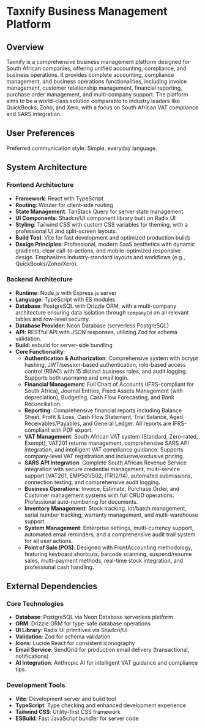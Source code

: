 # Taxnify Business Management Platform

## Overview
Taxnify is a comprehensive business management platform designed for South African companies, offering unified accounting, compliance, and business operations. It provides complete accounting, compliance management, and business operations functionalities, including invoice management, customer relationship management, financial reporting, purchase order management, and multi-company support. The platform aims to be a world-class solution comparable to industry leaders like QuickBooks, Zoho, and Xero, with a focus on South African VAT compliance and SARS integration.

## User Preferences
Preferred communication style: Simple, everyday language.

## System Architecture

### Frontend Architecture
- **Framework**: React with TypeScript
- **Routing**: Wouter for client-side routing
- **State Management**: TanStack Query for server state management
- **UI Components**: Shadcn/UI component library built on Radix UI
- **Styling**: Tailwind CSS with custom CSS variables for theming, with a professional UI and split-screen layouts.
- **Build Tool**: Vite for fast development and optimized production builds
- **Design Principles**: Professional, modern SaaS aesthetics with dynamic gradients, clear call-to-actions, and mobile-optimized responsive design. Emphasizes industry-standard layouts and workflows (e.g., QuickBooks/Zoho/Xero).

### Backend Architecture
- **Runtime**: Node.js with Express.js server
- **Language**: TypeScript with ES modules
- **Database**: PostgreSQL with Drizzle ORM, with a multi-company architecture ensuring data isolation through `companyId` on all relevant tables and row-level security.
- **Database Provider**: Neon Database (serverless PostgreSQL)
- **API**: RESTful API with JSON responses, utilizing Zod for schema validation.
- **Build**: esbuild for server-side bundling
- **Core Functionality**:
    - **Authentication & Authorization**: Comprehensive system with bcrypt hashing, JWT/session-based authentication, role-based access control (RBAC) with 15 distinct business roles, and audit logging. Supports both username and email login.
    - **Financial Management**: Full Chart of Accounts (IFRS-compliant for South Africa), Journal Entries, Fixed Assets Management (with depreciation), Budgeting, Cash Flow Forecasting, and Bank Reconciliation.
    - **Reporting**: Comprehensive financial reports including Balance Sheet, Profit & Loss, Cash Flow Statement, Trial Balance, Aged Receivables/Payables, and General Ledger. All reports are IFRS-compliant with PDF export.
    - **VAT Management**: South African VAT system (Standard, Zero-rated, Exempt), VAT201 returns management, comprehensive SARS API integration, and intelligent VAT compliance guidance. Supports company-level VAT registration and inclusive/exclusive pricing.
    - **SARS API Integration**: Complete South African Revenue Service integration with secure credential management, multi-service support (VAT201, EMP501/502, ITR12/14), automated submissions, connection testing, and comprehensive audit logging.
    - **Business Operations**: Invoice, Estimate, Purchase Order, and Customer management systems with full CRUD operations. Professional auto-numbering for documents.
    - **Inventory Management**: Stock tracking, lot/batch management, serial number tracking, warranty management, and multi-warehouse support.
    - **System Management**: Enterprise settings, multi-currency support, automated email reminders, and a comprehensive audit trail system for all user actions.
    - **Point of Sale (POS)**: Designed with FrontAccounting methodology, featuring keyboard shortcuts, barcode scanning, suspend/resume sales, multi-payment methods, real-time stock integration, and professional cash handling.

## External Dependencies

### Core Technologies
- **Database**: PostgreSQL via Neon Database serverless platform
- **ORM**: Drizzle ORM for type-safe database operations
- **UI Library**: Radix UI primitives via Shadcn/UI
- **Validation**: Zod for schema validation
- **Icons**: Lucide React for consistent iconography
- **Email Service**: SendGrid for production email delivery (transactional, notifications)
- **AI Integration**: Anthropic AI for intelligent VAT guidance and compliance tips.

### Development Tools
- **Vite**: Development server and build tool
- **TypeScript**: Type checking and enhanced development experience
- **Tailwind CSS**: Utility-first CSS framework
- **ESBuild**: Fast JavaScript bundler for server code